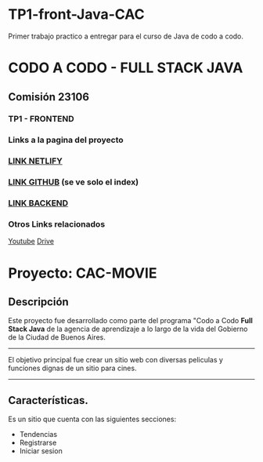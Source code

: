 # TP1-front-Java-CAC
Primer trabajo practico a entregar para el curso de Java de codo a codo.


# CODO A CODO - FULL STACK JAVA
## Comisión 23106

### TP1 - FRONTEND

### Links a la pagina del proyecto

### [LINK NETLIFY](https://ferreiro-cac-movies.netlify.app)
### [LINK GITHUB](https://ferreironicolas.github.io/TP1-front-Java-CAC/) (se ve solo el index)

### [LINK BACKEND](https://github.com/FerreiroNicolas/JAVA_CAC_FINAL)

### Otros Links relacionados
[Youtube](https://www.youtube.com/watch?v=QGtxNwGIyQc)
[Drive](https://drive.google.com/drive/folders/1rttTpFnTgfdAtv0NnfVGzyG54J5dCaXU?usp=sharing)


# Proyecto: CAC-MOVIE

## Descripción

Este proyecto fue desarrollado como parte del programa  "Codo a Codo **Full Stack Java** de la agencia de aprendizaje a lo largo de la vida del Gobierno de la Ciudad de Buenos Aires.

***

El objetivo principal fue crear un sitio web con diversas peliculas y funciones dignas de un sitio para cines.

***

## Características.

Es un sitio que cuenta con las siguientes secciones:

+ Tendencias
+ Registrarse
+ Iniciar sesion 



